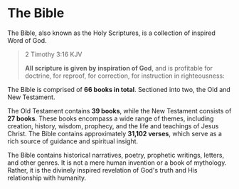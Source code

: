 # The Bible

The Bible, also known as the Holy Scriptures, is a collection of inspired Word of God.

> 2 Timothy 3:16 KJV
>
> **All scripture is given by inspiration of God**, and is profitable for doctrine, for reproof, for correction, for instruction in righteousness:

The Bible is comprised of **66 books in total**. Sectioned into two, the Old and New Testament.

The Old Testament contains **39 books**, while the New Testament consists of **27 books**. These books encompass a wide range of themes, including creation, history, wisdom, prophecy, and the life and teachings of Jesus Christ. The Bible contains approximately **31,102 verses**, which serve as a rich source of guidance and spiritual insight.

The Bible contains historical narratives, poetry, prophetic writings, letters, and other genres. It is not a mere human invention or a book of mythology. Rather, it is the divinely inspired revelation of God's truth and His relationship with humanity.
